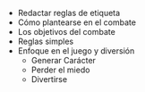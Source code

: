 - Redactar reglas de etiqueta
- Cómo plantearse en el combate
- Los objetivos del combate
- Reglas simples
- Enfoque en el juego y diversión
	- Generar Carácter
	- Perder el miedo
	- Divertirse
